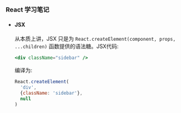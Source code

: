 ### React 学习笔记

- #### JSX

  从本质上讲，JSX 只是为 `React.createElement(component, props, ...children)` 函数提供的语法糖。JSX代码:

  ```jsx
  <div className="sidebar" />
  ```

  编译为:

  ```js
  React.createElement(
    'div',
    {className: 'sidebar'},
    null
  )
  ```

  ​

